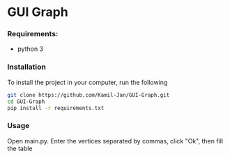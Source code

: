 # GUI Graph

### Requirements:
* python 3

### Installation
To install the project in your computer, run the following
```bash
git clone https://github.com/Kamil-Jan/GUI-Graph.git
cd GUI-Graph
pip install -r requirements.txt
```

### Usage
Open main.py. Enter the vertices separated by commas, click "Ok", then fill the table

